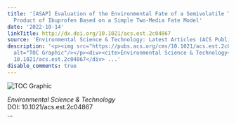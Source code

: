 ```yaml
---
title: '[ASAP] Evaluation of the Environmental Fate of a Semivolatile Transformation
  Product of Ibuprofen Based on a Simple Two-Media Fate Model'
date: '2022-10-14'
linkTitle: http://dx.doi.org/10.1021/acs.est.2c04867
source: 'Environmental Science & Technology: Latest Articles (ACS Publications)'
description: '<p><img src="https://pubs.acs.org/cms/10.1021/acs.est.2c04867/asset/images/medium/es2c04867_0009.gif"
  alt="TOC Graphic"/></p><div><cite>Environmental Science & Technology</cite></div><div>DOI:
  10.1021/acs.est.2c04867</div> ...'
disable_comments: true
---
```

<p><img src="https://pubs.acs.org/cms/10.1021/acs.est.2c04867/asset/images/medium/es2c04867_0009.gif" alt="TOC Graphic"/></p><div><cite>Environmental Science & Technology</cite></div><div>DOI: 10.1021/acs.est.2c04867</div> ...